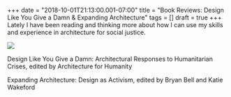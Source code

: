 +++
date = "2018-10-01T21:13:00.001-07:00"
title = "Book Reviews: Design Like You Give a Damn & Expanding Architecture"
tags = []
draft = true
+++
Lately I have been reading and thinking more about how I can use my skills and experience in architecture for social justice.

<img src="https://4.bp.blogspot.com/-wPPCMkYIohg/W7LwasFMw6I/AAAAAAAAW8Y/JM_BOJqkpgIOFLrZ9De-Ulq9E3HUowlSQCKgBGAs/s1600/IMG_20180929_173018.jpg"/>

Design Like You Give a Damn: Architectural Responses to Humanitarian Crises, edited by Architecture for Humanity

Expanding Architecture: Design as Activism, edited by Bryan Bell and Katie Wakeford
